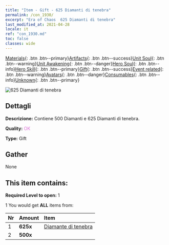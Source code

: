 ```yaml
---
title: "Item - Gift - 625 Diamanti di tenebra"
permalink: /con_1930/
excerpt: "Era of Chaos  625 Diamanti di tenebra"
last_modified_at: 2021-04-28
locale: it
ref: "con_1930.md"
toc: false
classes: wide
---
```

 [Materials](/ItemsIT/){: .btn .btn--primary}[Artifacts](/ItemsIT/Artifacts/){: .btn .btn--success}[Unit Soul](/ItemsIT/UnitSoul/){: .btn .btn--warning}[Unit Awakening](/ItemsIT/UnitAwakening/){: .btn .btn--danger}[Hero Soul](/ItemsIT/HeroSoul/){: .btn .btn--info}[Hero Skill](/ItemsIT/HeroSkill/){: .btn .btn--primary}[Gift](/ItemsIT/Gift/){: .btn .btn--success}[Event related](/ItemsIT/Events/){: .btn .btn--warning}[Avatars](/ItemsIT/Avatars/){: .btn .btn--danger}[Consumables](/ItemsIT/Consumables/){: .btn .btn--info}[Unknown](/ItemsIT/Unknown/){: .btn .btn--primary}

 ![625 Diamanti di tenebra](/images/t/i_10040.png)

## Dettagli
 **Descrizione:** Contiene 500 Diamanti e 625 Diamanti di tenebra.

 **Quality:** <span style="color: #DA70D6">OK</span>

 **Type:** Gift

## Gather

  None

## This item contains:

 **Required Level to open:** 1

 1 You would get **ALL** items  from:

  | Nr | Amount |     Item    |
  |:---|:-------|:------------|
  | 1 |  **625x** | [Diamante di tenebra](/ItemsIT/con_554/) |  | 
  | 2 |  **500x** | <i class="fas fa-gem"/> |  | 
